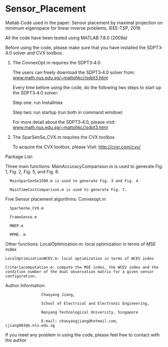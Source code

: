 # Sensor_Placement
Matlab Code used in the paper: Sensor placement by maximal projection on minimum eigenspace for linear inverse problems, IEEE-TSP, 2016



All the code have been tested using MATLAB 7.8.0 (2009a)



Before using the code, please make sure that you have installed the SDPT3‐4.0 solver and CVX toolbox.


1. The CovnexOpt.m requires the SDPT3‐4.0.
    
    The users can freely download the SDPT3‐4.0 solver from: www.math.nus.edu.sg/~mattohkc//sdpt3.html
    
    Every time before using the code, do the following two steps to start up the SDPT3‐4.0 solver:
    
    Step one: run Installmex

    Step two: run startup (run both in command window)
    
    For more detail about the SDPT3‐4.0, please visit: www.math.nus.edu.sg/~mattohkc//sdpt3.html


2. The SparSenSe_CVX.m requires the CVX toolbox.

    To acquire the CVX toolbox, please Visit: http://cvxr.com/cvx/



Package List:
  
  Three main functions:
      MainAccuracyComparision.m is used to generate Fig. 1, Fig. 2, Fig. 5, and Fig. 6.
      
      MainSparSenSe1500.m is used to generate Fig. 3 and Fig. 4.
      
      MainTimeCostComparison.m is used to generate Fig. 7.
  
  Five Sensor placement algorithms:
      Convexopt.m
      
      SparSenSe_CVX.m
      
      FrameSense.m
      
      MNEP.m
      
      MPME. m
      
  Other functions:
    LocalOptimization.m: local optimization in terms of MSE index
    
    LocalOptimizationWCEV.m: local optimization in terms of WCEV index
    
    Criteriacomputation.m: compute the MSE index, the WCEV index and the condition number of the dual observation matrix for a given sensor configuration.


Author Information: 

                    Chaoyang Jiang,
                    
                    School of Electrical and Electronic Engineering,
                    
                    Nanyang Technological University, Singapore
                    
                    E‐mail: chaoyangjiang@hotmail.com, cjiang003@e.ntu.edu.sg

If you meet any problem in using the code, please feel free to contact with the author
